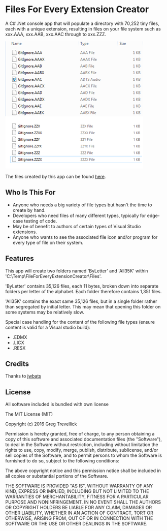 # Files For Every Extension Creator

A C# .Net console app that will populate a directory with 70,252 tiny files, each with a unique extension, resulting in files on your file system such as xxx.AAA, xxx.AAB, xxx.AAC through to xxx.ZZZ.

![File1](winExpl.png)

The files created by this app can be found [here](https://github.com/GregTrevellick/FilesForEveryExtension).

## Who Is This For
* Anyone who needs a big variety of file types but hasn't the time to create by hand.
* Developers who need files of many different types, typically for edge-case testing of code.
* May be of benefit to authors of certain types of Visual Studio extensions.
* Anyone who wants to see the associated file icon and/or program for every type of file on their system.

## Features

This app will create two folders named 'ByLetter' and 'All35K' within 'C:\Temp\FileForEveryExtensionCreator\Files'. 

'ByLetter' contains 35,126 files, each 11 bytes, broken down into separate folders per letter of the alphabet. Each folder therefore contains 1,351 files. 

'All35K' contains the exact same 35,126 files, but in a single folder rather than segregated by initial letter. This may mean that opening this folder on some systems may be relatively slow.

Special case handling for the content of the following file types (ensure content is valid for a Visual studio build):
* .EDMX
* .LICX
* .RESX

## Credits

Thanks to [jwbats](https://github.com/jwbats/EdmxStuff)

## License

All software included is bundled with own license

The MIT License (MIT)

Copyright (c) 2016 Greg Trevellick

Permission is hereby granted, free of charge, to any person obtaining a copy of this software and associated documentation files (the "Software"), to deal in the Software without restriction, including without limitation the rights to use, copy, modify, merge, publish, distribute, sublicense, and/or sell copies of the Software, and to permit persons to whom the Software is furnished to do so, subject to the following conditions:

The above copyright notice and this permission notice shall be included in all copies or substantial portions of the Software.

THE SOFTWARE IS PROVIDED "AS IS", WITHOUT WARRANTY OF ANY KIND, EXPRESS OR IMPLIED, INCLUDING BUT NOT LIMITED TO THE WARRANTIES OF MERCHANTABILITY, FITNESS FOR A PARTICULAR PURPOSE AND NONINFRINGEMENT. IN NO EVENT SHALL THE AUTHORS OR COPYRIGHT HOLDERS BE LIABLE FOR ANY CLAIM, DAMAGES OR OTHER LIABILITY, WHETHER IN AN ACTION OF CONTRACT, TORT OR OTHERWISE, ARISING FROM, OUT OF OR IN CONNECTION WITH THE SOFTWARE OR THE USE OR OTHER DEALINGS IN THE SOFTWARE.

 
  